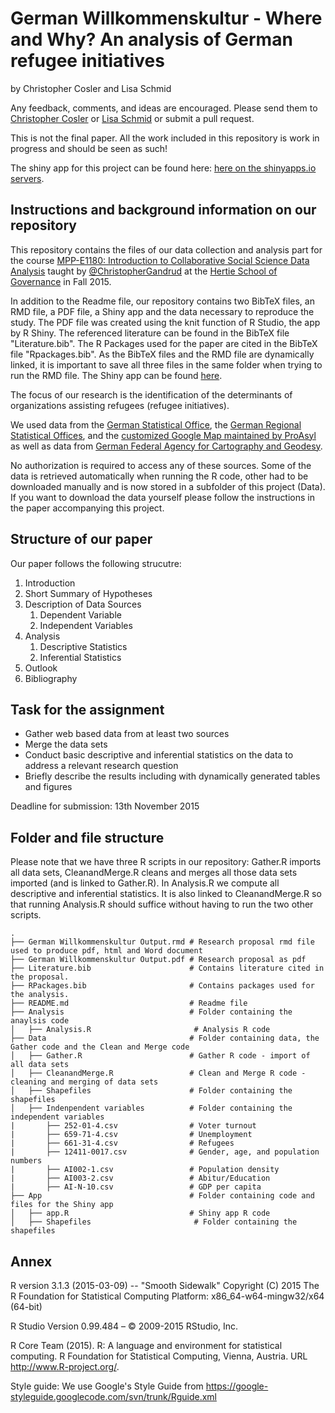 # German Willkommenskultur - Where and Why? An analysis of German refugee initiatives

by Christopher Cosler and Lisa Schmid

Any feedback, comments, and ideas are encouraged. Please send them to <a href="mailto:c.cosler@mpp.hertie-school.org">Christopher Cosler</a> or <a href="mailto:lisa.schmid@mpp.hertie-school.org">Lisa Schmid</a> or submit a pull request.

This is not the final paper. All the work included in this repository is work in progress and should be seen as such!

The shiny app for this project can be found here: <a href="https://christophercosler.shinyapps.io/RefugeeApp" target="_blank">here on the shinyapps.io servers</a>.

## Instructions and background information on our repository

This repository contains the files of our data collection and analysis part for the course <a href="https://github.com/HertieDataScience/SyllabusAndLectures" target="_blank">MPP-E1180: Introduction to Collaborative Social Science Data Analysis</a> taught by <a href="https://github.com/christophergandrud
" target="_blank">@ChristopherGandrud</a> at the <a href="https://hertie-school.berlin" target="_blank">Hertie School of Governance</a>  in Fall 2015.

In addition to the Readme file, our repository contains two BibTeX files, an RMD file, a PDF file, a Shiny app and the data necessary to reproduce the study. The PDF file was created using the knit function of R Studio, the app by R Shiny. The referenced literature can be found in the BibTeX file "Literature.bib". The R Packages used for the paper are cited in the BibTeX file "Rpackages.bib". As the BibTeX files and the RMD file are dynamically linked, it is important to save all three files in the same folder when trying to run the RMD file. The Shiny app can be found [here](https://christophercosler.shinyapps.io/RefugeeApp).

The focus of our research is the identification of the determinants of organizations assisting refugees (refugee initiatives). 

We used data from the <a href="https://www-genesis.destatis.de/genesis/online">German Statistical Office</a>, the <a href="https://www.regionalstatistik.de/genesis/online">German Regional Statistical Offices</a>, and the <a href="http://www.proasyl.de/de/ueber-uns/foerderverein/mitmachen/">customized Google Map maintained by ProAsyl</a> as well as data from <a href="http://www.geodatenzentrum.de/geodaten/gdz_rahmen.gdz_div?gdz_spr=deu&gdz_akt_zeile=5&gdz_anz_zeile=1&gdz_unt_zeile=19&gdz_user_id=0">German Federal Agency for Cartography and Geodesy</a>.

No authorization is required to access any of these sources. Some of the data is retrieved automatically when running the R code, other had to be downloaded manually and is now stored in a subfolder of this project (Data). If you want to download the data yourself please follow the instructions in the paper accompanying this project.

## Structure of our paper

Our paper follows the following strucutre:

1. Introduction
2. Short Summary of Hypotheses
3. Description of Data Sources
    1. Dependent Variable
    2. Independent Variables
4. Analysis
    1. Descriptive Statistics
    2. Inferential Statistics
5. Outlook
6. Bibliography

## Task for the assignment

- Gather web based data from at least two sources
- Merge the data sets
- Conduct basic descriptive and inferential statistics on the data to address a relevant research question 
- Briefly describe the results including with dynamically generated tables and figures

Deadline for submission:  13th November 2015

## Folder and file structure

Please note that we have three R scripts in our repository: Gather.R imports all data sets, CleanandMerge.R cleans and merges all those data sets imported (and is linked to Gather.R). In Analysis.R we compute all descriptive and inferential statistics. It is also linked to CleanandMerge.R so that running Analysis.R should suffice without having to run the two other scripts. 

    .
    ├── German Willkommenskultur Output.rmd # Research proposal rmd file used to produce pdf, html and Word document
    ├── German Willkommenskultur Output.pdf # Research proposal as pdf
    ├── Literature.bib                      # Contains literature cited in the proposal.
    ├── RPackages.bib                       # Contains packages used for the analysis.
    ├── README.md                           # Readme file
    ├── Analysis                            # Folder containing the anaylsis code
    │   ├── Analysis.R                       # Analysis R code
    ├── Data                                # Folder containing data, the Gather code and the Clean and Merge code
    │   ├── Gather.R                        # Gather R code - import of all data sets
    │   ├── CleanandMerge.R                 # Clean and Merge R code - cleaning and merging of data sets
    │   ├── Shapefiles                      # Folder containing the shapefiles
    │   ├── Indenpendent variables          # Folder containing the independent variables
    |       ├── 252-01-4.csv                # Voter turnout
    |       ├── 659-71-4.csv                # Unemployment
    |       ├── 661-31-4.csv                # Refugees   
    |       ├── 12411-0017.csv              # Gender, age, and population numbers
    |       ├── AI002-1.csv                 # Population density
    |       ├── AI003-2.csv                 # Abitur/Education
    |       ├── AI-N-10.csv                 # GDP per capita
    ├── App                                 # Folder containing code and files for the Shiny app
    │   ├── app.R                           # Shiny app R code
    │   ├── Shapefiles                       # Folder containing the shapefiles
    

## Annex 
R version 3.1.3 (2015-03-09) -- "Smooth Sidewalk"
Copyright (C) 2015 The R Foundation for Statistical Computing
Platform: x86_64-w64-mingw32/x64 (64-bit)

R Studio Version 0.99.484 – © 2009-2015 RStudio, Inc.

R Core Team (2015). R: A language and environment for statistical computing. R Foundation for Statistical Computing, Vienna, Austria. URL http://www.R-project.org/.

Style guide: We use Google's Style Guide from https://google-styleguide.googlecode.com/svn/trunk/Rguide.xml
